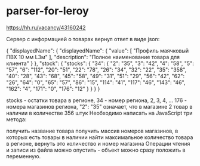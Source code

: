 # parser-for-leroy
https://hh.ru/vacancy/43160242

Сервер с информацией о товарах вернул ответ в виде json: 

{
    "displayedName": {
        "displayedName": {
            "value": [
                "Профиль маячковый ПВХ 10 мм L3м"
            ],
            "description": "Полное наименование товара для клиента"
            }
        },
    "stock": {
        "stocks": {
                "34": {
                "2": "35",
                "3": "42",
                "4": "58",
                "5": "57",
                "6": "112",
                "20": "51",
                "22": "78",
                "26": "34",
                "32": "22",
                "35": "358",
                "40": "28",
                "43": "68",
                "45": "58",
                "49": "31",
                "51": "29",
                "56": "42",
                "62": "26",
                "64": "0",
                "65": "57",
                "86": "15",
                "114": "41",
                "117": "46",
                "143": "46",
                "162": "4",
                "171": "0",
                "176": "12"
            }
        }
    }
}

stocks - остатки товара в регионе,
34 - номер региона,
2, 3, 4, ... 176 - номера магазинов региона,
"2": "35" означает, что в магазине 2 товар в наличии в количестве 356 штук
Необходимо написать на JavaScript три метода:

получить название товара
получить массив номеров магазинов, в которых есть товары в наличии
найти максимальное количество товара в регионе, вернуть это количество и номер магазина
Операции чтения и записи из файла можно опустить - объект можно сразу положить в переменную.
